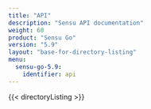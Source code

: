 ```yaml
---
title: "API"
description: "Sensu API documentation"
weight: 60
product: "Sensu Go"
version: "5.9"
layout: "base-for-directory-listing"
menu:
  sensu-go-5.9:
    identifier: api
---
```


{{< directoryListing >}}
